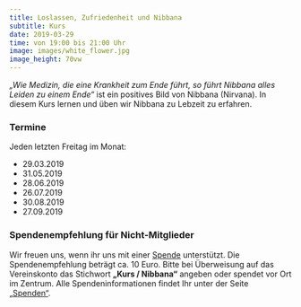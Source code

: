 ```yaml
---
title: Loslassen, Zufriedenheit und Nibbana
subtitle: Kurs
date: 2019-03-29
time: von 19:00 bis 21:00 Uhr
image: images/white_flower.jpg
image_height: 70vw
---
```

*„Wie Medizin, die eine Krankheit zum Ende führt, so führt Nibbana alles Leiden zu einem Ende“* ist ein positives Bild von Nibbana (Nirvana). In diesem Kurs lernen und üben wir Nibbana zu Lebzeit zu erfahren.

### Termine
Jeden letzten Freitag im Monat:

- 29.03.2019
- 31.05.2019
- 28.06.2019
- 26.07.2019
- 30.08.2019
- 27.09.2019

### Spendenempfehlung für Nicht-Mitglieder
Wir freuen uns, wenn ihr uns mit einer [Spende](spenden.html) unterstützt.  Die Spendenempfehlung beträgt ca. 10 Euro. Bitte bei Überweisung auf das Vereinskonto das Stichwort **„Kurs / Nibbana“** angeben oder spendet vor Ort im Zentrum. Alle Spendeninformationen findet Ihr unter der Seite [„Spenden“](spenden.html).
